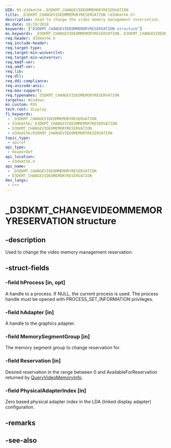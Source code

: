 ```yaml
---
UID: NS:d3dkmthk._D3DKMT_CHANGEVIDEOMMEMORYRESERVATION
title: _D3DKMT_CHANGEVIDEOMMEMORYRESERVATION (d3dkmthk.h)
description: Used to change the video memory management reservation.
ms.date: 10/19/2018
keywords: ["D3DKMT_CHANGEVIDEOMMEMORYRESERVATION structure"]
ms.keywords: _D3DKMT_CHANGEVIDEOMMEMORYRESERVATION, D3DKMT_CHANGEVIDEOMEMORYRESERVATION,
req.header: d3dkmthk.h
req.include-header: 
req.target-type: 
req.target-min-winverclnt: 
req.target-min-winversvr: 
req.kmdf-ver: 
req.umdf-ver: 
req.lib: 
req.dll: 
req.ddi-compliance: 
req.unicode-ansi: 
req.max-support: 
req.typenames: D3DKMT_CHANGEVIDEOMEMORYRESERVATION
targetos: Windows
ms.custom: RS5
tech.root: display
f1_keywords:
 - _D3DKMT_CHANGEVIDEOMMEMORYRESERVATION
 - d3dkmthk/_D3DKMT_CHANGEVIDEOMMEMORYRESERVATION
 - D3DKMT_CHANGEVIDEOMEMORYRESERVATION
 - d3dkmthk/D3DKMT_CHANGEVIDEOMEMORYRESERVATION
topic_type:
 - apiref
api_type:
 - HeaderDef
api_location:
 - d3dkmthk.h
api_name:
 - _D3DKMT_CHANGEVIDEOMMEMORYRESERVATION
 - D3DKMT_CHANGEVIDEOMEMORYRESERVATION
dev_langs:
 - c++
---
```


# _D3DKMT_CHANGEVIDEOMMEMORYRESERVATION structure


## -description

Used to change the video memory management reservation.

## -struct-fields

### -field hProcess [in, opt]

A handle to a process. If NULL, the current process is used. The process handle must be opened with PROCESS_SET_INFORMATION privileges.

### -field hAdapter [in]

A handle to the graphics adapter.

### -field MemorySegmentGroup [in]

The memory segment group to change reservation for.

### -field Reservation [in]

Desired reservation in the range between 0 and AvailableForReservation returned by [QueryVideoMemoryInfo](nf-d3dkmthk-d3dkmtqueryvideomemoryinfo.md).

### -field PhysicalAdapterIndex [in]

 
Zero based physical adapter index in the LDA (linked display adapter) configuration.

## -remarks

## -see-also

